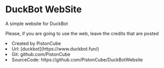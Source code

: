 # DuckBot WebSite
A simple website for DuckBot

Please, if you are going to use the web, leave the credits that are posted

 <li>Created by PistonCube</li>
 <li>Url: [duckbot](https://www.duckbot.fun/)</li>
 <li>Git: github.com/PistonCube</li>
 <li>SourceCode: https://github.com/PistonCube/DuckBotWebsite</li>
